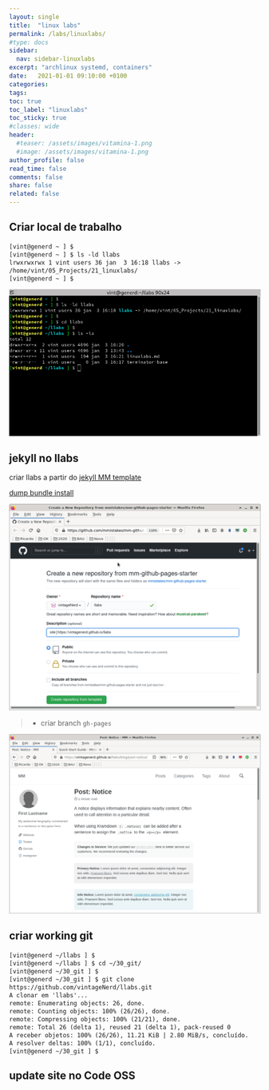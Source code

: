 ```yaml
---
layout: single
title:  "linux labs"
permalink: /labs/linuxlabs/
#type: docs
sidebar:
  nav: sidebar-linuxlabs
excerpt: "archlinux systemd, containers"
date:   2021-01-01 09:10:00 +0100
categories: 
tags: 
toc: true
toc_label: "linuxlabs"
toc_sticky: true
#classes: wide
header:
  #teaser: /assets/images/vitamina-1.png
  #image: /assets/images/vitamina-1.png
author_profile: false
read_time: false
comments: false
share: false
related: false
---
```


## Criar local de trabalho

```
[vint@generd ~ ] $ 
[vint@generd ~ ] $ ls -ld llabs
lrwxrwxrwx 1 vint users 36 jan  3 16:18 llabs -> /home/vint/05_Projects/21_linuxlabs/
[vint@generd ~ ] $ 
```

![screen 2](/labs/000/screen2.png)


## jekyll no llabs

criar llabs a partir do [jekyll MM template](https://github.com/mmistakes/mm-github-pages-starter/generate)

[dump bundle install](/labs/000/dump-jekyll.md)



![firefox 1](/labs/000/firefox-2021-01-03_16-38-41.png)

> * criar branch `gh-pages`


![firefox 2](/labs/000/firefox-2021-01-03_16-57-12.png)


## criar working git

```
[vint@generd ~/llabs ] $ 
[vint@generd ~/llabs ] $ cd ~/30_git/
[vint@generd ~/30_git ] $ 
[vint@generd ~/30_git ] $ git clone https://github.com/vintageNerd/llabs.git
A clonar em 'llabs'...
remote: Enumerating objects: 26, done.
remote: Counting objects: 100% (26/26), done.
remote: Compressing objects: 100% (21/21), done.
remote: Total 26 (delta 1), reused 21 (delta 1), pack-reused 0
A receber objetos: 100% (26/26), 11.21 KiB | 2.80 MiB/s, concluído.
A resolver deltas: 100% (1/1), concluído.
[vint@generd ~/30_git ] $ 
```


## update site no Code OSS

